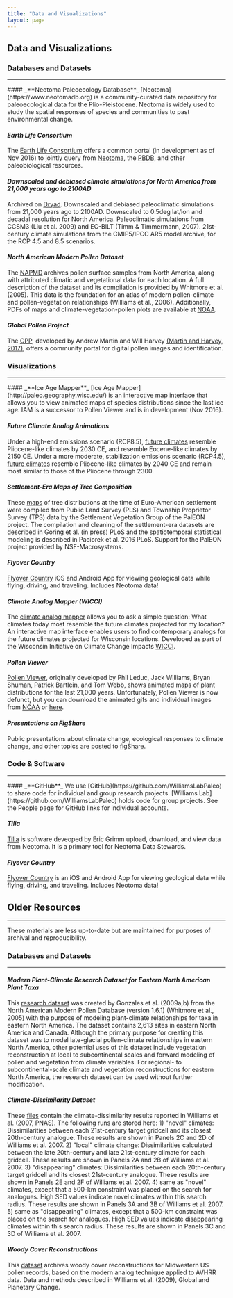 ```yaml
---
title: "Data and Visualizations"
layout: page
---
```


## Data and Visualizations

### Databases and Datasets
<hr>
#### _**Neotoma Paleoecology Database**_
[Neotoma](https://www.neotomadb.org)  is a community-curated data repository for paleoecological data for the Plio-Pleistocene.  Neotoma is widely used to study the spatial responses of species and communities to past environmental change.

#### _**Earth Life Consortium**_
The [Earth Life Consortium](http://earthlifeconsortium.org/) offers a common portal (in development as of Nov 2016) to jointly query from [Neotoma](https://www.neotomadb.org), the [PBDB](https://paleobiodb.org/#/), and other paleobiological resources.

#### _**Downscaled and debiased climate simulations for North America from 21,000 years ago to 2100AD**_
Archived on [Dryad](http://datadryad.org/resource/doi:10.5061/dryad.1597g.2).  Downscaled and debiased paleoclimatic simulations from 21,000 years ago to 2100AD. Downscaled to 0.5deg lat/lon and decadal resolution for North America.  Paleoclimatic simulations from CCSM3 (Liu et al. 2009) and EC-BILT (Timm & Timmermann, 2007). 21st-century climate simulations from the CMIP5/IPCC AR5 model archive, for the RCP 4.5 and 8.5 scenarios.

#### _**North American Modern Pollen Dataset**_
The [NAPMD](../data/whitmoreetal2005.zip) archives pollen surface samples from North America, along with attributed climatic and vegetational data for each location. A full description of the dataset and its compilation is provided by Whitmore et al. (2005). This data is the foundation for an atlas of modern pollen-climate and pollen-vegetation relationships (Williams et al., 2006). Additionally, PDFs of maps and climate-vegetation-pollen plots are available at [NOAA](http://www.ncdc.noaa.gov/paleo/pubs/williams2006/williams2006.html).

#### _**Global Pollen Project**_
The [GPP](XXXXXURL), developed by Andrew Martin and Will Harvey [(Martin and Harvey, 2017)](XXXURL), offers a community portal for digital pollen images and identification.   

### Visualizations
<hr>
#### _**Ice Age Mapper**_
[Ice Age Mapper](http://paleo.geography.wisc.edu/)  is an interactive map interface that allows you to view animated maps of species distributions since the last ice age.  IAM is a successor to Pollen Viewer and is in development (Nov 2016).

#### _**Future Climate Analog Animations**_
Under a high-end emissions scenario (RCP8.5), [future climates](../data/Median_Analog_Animation_RCP85.gif) resemble Pliocene-like climates by 2030 CE, and resemble Eocene-like climates by 2150 CE. Under a more moderate, stabilization emissions scenario (RCP4.5), [future climates](../data/Median_Analog_Animation_RCP45.gif) resemble Pliocene-like climates by 2040 CE and remain most similar to those of the Pliocene through 2300. 

#### _**Settlement-Era Maps of Tree Composition**_
These [maps](http://gandalf.berkeley.edu:3838/paciorek/setVegComp-leaflet/) of tree distributions at the time of Euro-American settlement were compiled from Public Land Survey (PLS) and Township Proprietor Survey (TPS) data by the Settlement Vegetation Group of the PalEON project.   The compilation and cleaning of the settlement-era datasets are described in Goring et al. (in press) PLoS and the spatiotemporal statistical modeling is described in Paciorek et al. 2016 PLoS.  Support for the PalEON project provided by NSF-Macrosystems.

#### _**Flyover Country**_
[Flyover Country](http://fc.umn.edu/) iOS and Android App for viewing geological data while flying, driving, and traveling.  Includes Neotoma data!

#### _**Climate Analog Mapper (WICCI)**_
The [climate analog mapper](http://www.wicci.wisc.edu/climate-map.php) allows you to ask a simple question: What climates today most resemble the future climates projected for my location? An interactive map interface enables users to find contemporary analogs for the future climates projected for Wisconsin locations. Developed as part of the Wisconsin Initiative on Climate Change Impacts [WICCI](http://www.wicci.wisc.edu).

#### _**Pollen Viewer**_
[Pollen Viewer](http://www1.ncdc.noaa.gov/pub/data/paleo/pollen/viewer/), originally developed by Phil Leduc, Jack Williams, Bryan Shuman, Patrick Bartlein, and Tom Webb, shows animated maps of plant distributions for the last 21,000 years.  Unfortunately, Pollen Viewer is now defunct, but you can download the animated gifs and individual images from [NOAA](http://www1.ncdc.noaa.gov/pub/data/paleo/pollen/viewer/) or [here](../data/viewer32lc.zip).

#### _**Presentations on FigShare**_
Public presentations about climate change, ecological responses to climate change, and other topics are posted to [figShare](https://figshare.com/search?q=john+williams&quick=1).

### Code & Software
<hr>
#### _**GitHub**_
We use [GitHub](https://github.com/WilliamsLabPaleo) to share code for individual and group research projects.  [Williams Lab](https://github.com/WilliamsLabPaleo) holds code for group projects.  See the People page for GitHub links for individual accounts.

#### _**Tilia**_
[Tilia](http://www.tiliait.com/) is software deveoped by Eric Grimm upload, download, and view data from Neotoma.  It is a primary tool for Neotoma Data Stewards.

#### _**Flyover Country**_
[Flyover Country](http://fc.umn.edu/) is an iOS and Android App for viewing geological data while flying, driving, and traveling.  Includes Neotoma data!

## Older Resources
<hr>

These materials are less up-to-date but are maintained for purposes of archival and reproducibility.

### Databases and Datasets
***

#### _**Modern Plant-Climate Research Dataset for Eastern North American Plant Taxa**_
This [research dataset](../data/ENA_RSDB_1.7x.zip) was created by Gonzales et al. (2009a,b) from the North American Modern Pollen Database (version 1.6.1) (Whitmore et al., 2005) with the purpose of modeling plant-climate relationships for taxa in eastern North America. The dataset contains 2,613 sites in eastern North America and Canada. Although the primary purpose for creating this dataset was to model late-glacial pollen-climate relationships in eastern North America, other potential uses of this dataset include vegetation reconstruction at local to subcontinental scales and forward modeling of pollen and vegetation from climate variables. For regional- to subcontinental-scale climate and vegetation reconstructions for eastern North America, the research dataset can be used without further modification.

#### _**Climate-Dissimilarity Dataset**_
These [files](../data/Williamsetal2007PNAS_NovDisp_Data.zip)  contain the climate-dissimilarity results reported in Williams et al. (2007, PNAS).  The following runs are stored here: 1) "novel" climates: Dissimilarities between each 21st-century target gridcell and its closest 20th-century analogue. These results are shown in Panels 2C and 2D of Williams et al. 2007. 2) "local" climate change: Dissimilarities calculated between the late 20th-century and late 21st-century climate for each gridcell. These results are shown in Panels 2A and 2B of Williams et al. 2007. 3) "disappearing" climates: Dissimilarities between each 20th-century target gridcell and its closest 21st-century analogue. These results are shown in Panels 2E and 2F of Williams et al. 2007. 4) same as "novel" climates, except that a 500-km constraint was placed on the search for analogues. High SED values indicate novel climates within this search radius. These results are shown in Panels 3A and 3B of Williams et al. 2007. 5) same as "disappearing" climates, except that a 500-km constraint was placed on the search for analogues. High SED values indicate disappearing climates within this search radius. These results are shown in Panels 3C and 3D of Williams et al. 2007.

#### _**Woody Cover Reconstructions**_
This [dataset](../data/Williamsetal2009GPC_MidwestTreeCover.zip)  archives woody cover reconstructions for Midwestern US pollen records, based on the modern analog technique applied to AVHRR data. Data and methods described in Williams et al. (2009), Global and Planetary Change.
